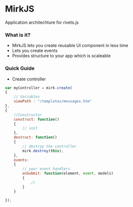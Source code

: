 # MirkJS #

Application architechture for rivets.js

### What is it? ###

* MirkJS lets you create reusable UI component in less time
* Lets you create events
* Provides structure to your app which is scaleable

### Quick Guide ###

* Create controller

```js
var myController = mirk.create(
{
	// Variables
	viewPath : "/templates/messages.htm"
},
{
	//Constructor
	construct: function()
	{
		// init
	},
	destruct: function()
	{
		// destroy the controller
		mirk.destroy(this);
	},
	events:
	{
		// your event handlers
		onSubmit: function(element, event, models)
		{
			//
		}
	}
	
});
```
